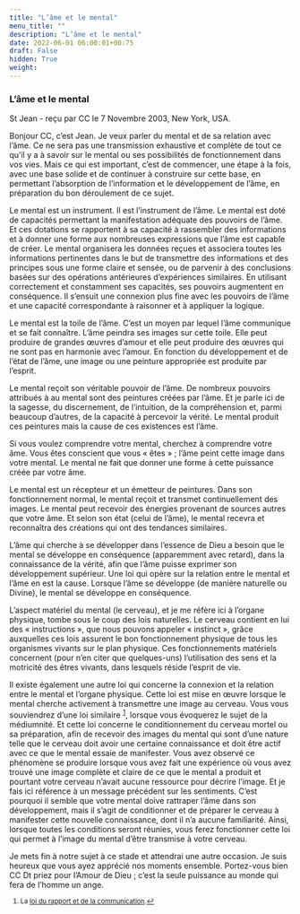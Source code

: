 ```yaml
---
title: "L’âme et le mental"
menu_title: ""
description: "L’âme et le mental"
date: 2022-06-01 06:00:01+00:75
draft: False
hidden: True
weight:
---
```

### L’âme et le mental

St Jean - reçu par CC le 7 Novembre 2003, New York, USA.

Bonjour CC, c’est Jean. Je veux parler du mental et de sa relation avec l’âme. Ce ne sera pas une transmission exhaustive et complète de tout ce qu’il y a à savoir sur le mental ou ses possibilités de fonctionnement dans vos vies. Mais ce qui est important, c’est de commencer, une étape à la fois, avec une base solide et de continuer à construire sur cette base, en permettant l’absorption de l’information et le développement de l’âme, en préparation du bon déroulement de ce sujet.

Le mental est un instrument. Il est l’instrument de l’âme. Le mental est doté de capacités permettant la manifestation adéquate des pouvoirs de l’âme. Et ces dotations se rapportent à sa capacité à rassembler des informations et à donner une forme aux nombreuses expressions que l’âme est capable de créer. Le mental organisera les données reçues et associera toutes les informations pertinentes dans le but de transmettre des informations et des principes sous une forme claire et sensée, ou de parvenir à des conclusions basées sur des opérations antérieures d’expériences similaires. En utilisant correctement et constamment ses capacités, ses pouvoirs augmentent en conséquence. Il s’ensuit une connexion plus fine avec les pouvoirs de l’âme et une capacité correspondante à raisonner et à appliquer la logique.

Le mental est la toile de l’âme. C’est un moyen par lequel l’âme communique et se fait connaître. L’âme peindra ses images sur cette toile. Elle peut produire de grandes œuvres d’amour et elle peut produire des œuvres qui ne sont pas en harmonie avec l’amour. En fonction du développement et de l’état de l’âme, une image ou une peinture appropriée est produite par l’esprit.

Le mental reçoit son véritable pouvoir de l’âme. De nombreux pouvoirs attribués à au mental sont des peintures créées par l’âme. Et je parle ici de la sagesse, du discernement, de l’intuition, de la compréhension et, parmi beaucoup d’autres, de la capacité à percevoir la vérité. Le mental produit ces peintures mais la cause de ces existences est l’âme.

Si vous voulez comprendre votre mental, cherchez à comprendre votre âme. Vous êtes conscient que vous « êtes » ; l’âme peint cette image dans votre mental. Le mental ne fait que donner une forme à cette puissance créée par votre âme.

Le mental est un récepteur et un émetteur de peintures. Dans son fonctionnement normal, le mental reçoit et transmet continuellement des images. Le mental peut recevoir des énergies provenant de sources autres que votre âme. Et selon son état (celui de l’âme), le mental recevra et reconnaîtra des créations qui ont des tendances similaires.

L’âme qui cherche à se développer dans l’essence de Dieu a besoin que le mental se développe en conséquence (apparemment avec retard), dans la connaissance de la vérité, afin que l’âme puisse exprimer son développement supérieur. Une loi qui opère sur la relation entre le mental et l’âme en est la cause. Lorsque l’âme se développe (de manière naturelle ou Divine), le mental se développe en conséquence.

L’aspect matériel du mental (le cerveau), et je me réfère ici à l’organe physique, tombe sous le coup des lois naturelles. Le cerveau contient en lui des « instructions », que nous pouvons appeler « instinct », grâce auxquelles ces lois assurent le bon fonctionnement physique de tous les organismes vivants sur le plan physique. Ces fonctionnements matériels concernent (pour n’en citer que quelques-uns) l’utilisation des sens et la motricité des êtres vivants, dans lesquels réside l’esprit de vie.

Il existe également une autre loi qui concerne la connexion et la relation entre le mental et l’organe physique. Cette loi est mise en œuvre lorsque le mental cherche activement à transmettre une image au cerveau. Vous vous souviendrez d’une loi similaire <sup id="a1">[1](#f1)</sup>, lorsque vous évoquerez le sujet de la médiumnité. Et cette loi concerne le conditionnement du cerveau mortel ou sa préparation, afin de recevoir des images du mental qui sont d’une nature telle que le cerveau doit avoir une certaine connaissance et doit être actif avec ce que le mental essaie de manifester. Vous avez observé ce phénomène se produire lorsque vous avez fait une expérience où vous avez trouvé une image complète et claire de ce que le mental a produit et pourtant votre cerveau n’avait aucune ressource pour décrire l’image. Et je fais ici référence à un message précédent sur les sentiments. C’est pourquoi il semble que votre mental doive rattraper l’âme dans son développement, mais il s’agit de conditionner et de préparer le cerveau à manifester cette nouvelle connaissance, dont il n’a aucune familiarité. Ainsi, lorsque toutes les conditions seront réunies, vous ferez fonctionner cette loi qui permet à l’image du mental d’être transmise à votre cerveau.

Je mets fin à notre sujet à ce stade et attendrai une autre occasion. Je suis heureux que vous ayez apprécié nos moments ensemble. Portez-vous bien CC Dt priez pour l’Amour de Dieu ; c’est la seule puissance au monde qui fera de l’homme un ange.
<small>

1. <large id="f1"> La [loi du rapport et de la communication](/10-fr-spiritual-subjects/10-1-fr-spiritual-laws/10-1-15-fr-the-law-of-rapport/).[↩](#a1)
